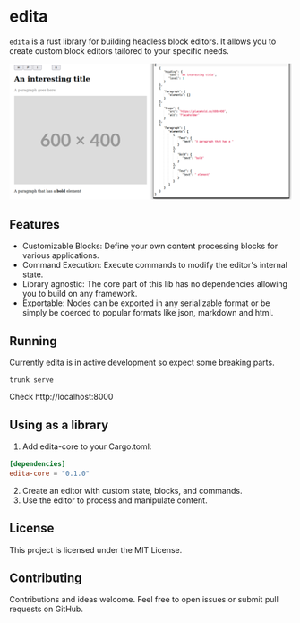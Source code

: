 # edita
`edita` is a rust library for building headless block editors.
It allows you to create custom block editors tailored to your specific needs.

![edita in action](./assets/banner.png)

## Features
- Customizable Blocks: Define your own content processing blocks for various applications.
- Command Execution: Execute commands to modify the editor's internal state.
- Library agnostic: The core part of this lib has no dependencies allowing you to build on any framework.
- Exportable: Nodes can be exported in any serializable format or be simply be coerced to popular formats like json, markdown and html.

## Running
Currently edita is in active development so expect some breaking parts.
```shell
trunk serve
```
Check http://localhost:8000

## Using as a library

1. Add edita-core to your Cargo.toml:
```toml
[dependencies]
edita-core = "0.1.0"
```
2. Create an editor with custom state, blocks, and commands.
3. Use the editor to process and manipulate content.

## License

This project is licensed under the MIT License.

## Contributing

Contributions and ideas welcome. Feel free to open issues or submit pull requests on GitHub.